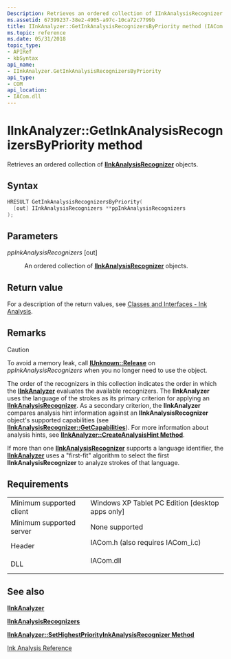 ```yaml
---
Description: Retrieves an ordered collection of IInkAnalysisRecognizer objects.
ms.assetid: 67399237-38e2-4905-a97c-10ca72c7799b
title: IInkAnalyzer::GetInkAnalysisRecognizersByPriority method (IACom.h)
ms.topic: reference
ms.date: 05/31/2018
topic_type: 
- APIRef
- kbSyntax
api_name: 
- IInkAnalyzer.GetInkAnalysisRecognizersByPriority
api_type: 
- COM
api_location: 
- IACom.dll
---
```


# IInkAnalyzer::GetInkAnalysisRecognizersByPriority method

Retrieves an ordered collection of [**IInkAnalysisRecognizer**](iinkanalysisrecognizer.md) objects.

## Syntax


```C++
HRESULT GetInkAnalysisRecognizersByPriority(
  [out] IInkAnalysisRecognizers **ppInkAnalysisRecognizers
);
```



## Parameters

<dl> <dt>

*ppInkAnalysisRecognizers* \[out\]
</dt> <dd>

An ordered collection of [**IInkAnalysisRecognizer**](iinkanalysisrecognizer.md) objects.

</dd> </dl>

## Return value

For a description of the return values, see [Classes and Interfaces - Ink Analysis](classes-and-interfaces---ink-analysis.md).

## Remarks

> [!Caution]  
> To avoid a memory leak, call [**IUnknown::Release**](/windows/desktop/api/unknwn/nf-unknwn-iunknown-release) on *ppInkAnalysisRecognizers* when you no longer need to use the object.

 

The order of the recognizers in this collection indicates the order in which the [**IInkAnalyzer**](iinkanalyzer.md) evaluates the available recognizers. The **IInkAnalyzer** uses the language of the strokes as its primary criterion for applying an [**IInkAnalysisRecognizer**](iinkanalysisrecognizer.md). As a secondary criterion, the **IInkAnalyzer** compares analysis hint information against an **IInkAnalysisRecognizer** object's supported capabilities (see [**IInkAnalysisRecognizer::GetCapabilities**](iinkanalysisrecognizer-getcapabilities.md)). For more information about analysis hints, see [**IInkAnalyzer::CreateAnalysisHint Method**](iinkanalyzer-createanalysishint.md).

If more than one [**IInkAnalysisRecognizer**](iinkanalysisrecognizer.md) supports a language identifier, the [**IInkAnalyzer**](iinkanalyzer.md) uses a "first-fit" algorithm to select the first **IInkAnalysisRecognizer** to analyze strokes of that language.

## Requirements



|                                     |                                                                                                               |
|-------------------------------------|---------------------------------------------------------------------------------------------------------------|
| Minimum supported client<br/> | Windows XP Tablet PC Edition \[desktop apps only\]<br/>                                                 |
| Minimum supported server<br/> | None supported<br/>                                                                                     |
| Header<br/>                   | <dl> <dt>IACom.h (also requires IACom\_i.c)</dt> </dl> |
| DLL<br/>                      | <dl> <dt>IACom.dll</dt> </dl>                          |



## See also

<dl> <dt>

[**IInkAnalyzer**](iinkanalyzer.md)
</dt> <dt>

[**IInkAnalysisRecognizers**](iinkanalysisrecognizers.md)
</dt> <dt>

[**IInkAnalyzer::SetHighestPriorityInkAnalysisRecognizer Method**](iinkanalyzer-sethighestpriorityinkanalysisrecognizer.md)
</dt> <dt>

[Ink Analysis Reference](ink-analysis-reference.md)
</dt> </dl>

 

